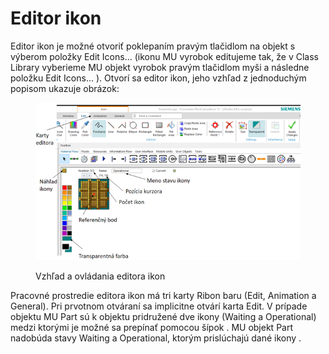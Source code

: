 # Editor ikon

Editor ikon je možné otvoriť poklepaním pravým tlačidlom na objekt s výberom položky Edit Icons... (ikonu MU vyrobok editujeme tak, že v Class Library vyberieme MU objekt vyrobok pravým tlačidlom myši a následne položku Edit Icons... ). Otvorí sa editor ikon, jeho vzhľad z jednoduchým popisom ukazuje obrázok:

<figure><img src="../.gitbook/assets/editor_Ikon.png" alt=""><figcaption><p>Vzhľad a ovládania editora ikon</p></figcaption></figure>

Pracovné prostredie editora ikon má tri karty Ribon baru (Edit, Animation a General). Pri prvotnom otváraní sa implicitne otvárí karta Edit. V prípade objektu MU Part sú k objektu pridružené dve ikony (Waiting a Operational) medzi ktorými je možné sa prepínať pomocou šípok . MU objekt Part nadobúda stavy Waiting a Operational, ktorým prislúchajú dané ikony .
